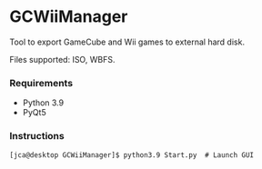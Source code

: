 # GCWiiManager

Tool to export GameCube and Wii games to external hard disk.

Files supported: ISO, WBFS.

### Requirements

* Python 3.9
* PyQt5

### Instructions
```
[jca@desktop GCWiiManager]$ python3.9 Start.py  # Launch GUI

```



